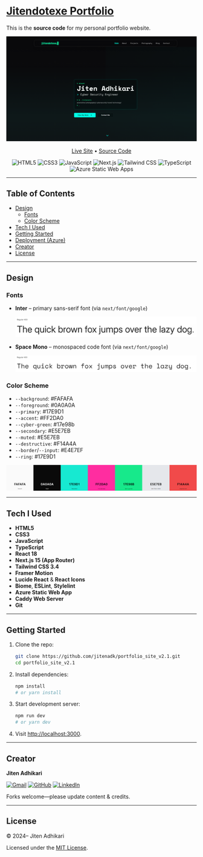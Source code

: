 # [Jitendotexe Portfolio](https://jitenadhikari.com.np)

This is the **source code** for my personal portfolio website.

<p align="center">
  <a href="https://jitenadhikari.com.np" target="_blank">
    <img src="./src/img/readme/site_preview.png" alt="Site Preview" width="700" />
  </a>
</p>

<p align="center">
  <a href="https://jitenadhikari.com.np" target="_blank">Live Site</a> •
  <a href="https://github.com/jitenadk/portfolio_site_v2.1" target="_blank">Source Code</a>
</p>

<p align="center">
  <img alt="HTML5" src="https://img.shields.io/badge/HTML5-E44D26?style=flat&logo=html5&logoColor=white" />
  <img alt="CSS3" src="https://img.shields.io/badge/CSS3-2965f1?style=flat&logo=css3&logoColor=white" />
  <img alt="JavaScript" src="https://img.shields.io/badge/JavaScript-F0DB4F?style=flat&logo=javascript&logoColor=white" />
  <img alt="Next.js" src="https://img.shields.io/badge/Next.js-000000?style=flat&logo=next.js&logoColor=white" />
  <img alt="Tailwind CSS" src="https://img.shields.io/badge/Tailwind_CSS-06B6D4?style=flat&logo=tailwind-css&logoColor=white" />
  <img alt="TypeScript" src="https://img.shields.io/badge/TypeScript-3178C6?style=flat&logo=typescript&logoColor=white" />
  <img alt="Azure Static Web Apps" src="https://img.shields.io/badge/Azure_Static_Web_Apps-0078D4?style=flat&logo=microsoft-azure&logoColor=white" />
</p>

---

## Table of Contents

- [Design](#design)
  - [Fonts](#fonts)
  - [Color Scheme](#color-scheme)
- [Tech I Used](#tech-i-used)
- [Getting Started](#getting-started)
- [Deployment (Azure)](#deployment-azure)
- [Creator](#creator)
- [License](#license)

---

## Design

### Fonts

- **Inter** – primary sans-serif font (via `next/font/google`)
    <p align="center">
      <img alt="Inter Preview" src="./src/img/readme/inter.png" />
    </p>

- **Space Mono** – monospaced code font (via `next/font/google`)
    <p align="center">
      <img alt="Space Mono Preview" src="./src/img/readme/space_mono.png" />
    </p>

### Color Scheme

- `--background`: #FAFAFA
- `--foreground`: #0A0A0A
- `--primary`: #17E9D1
- `--accent`: #FF2DA0
- `--cyber-green`: #17e98b
- `--secondary`: #E5E7EB
- `--muted`: #E5E7EB
- `--destructive`: #F14A4A
- `--border`/`--input`: #E4E7EF
- `--ring`: #17E9D1
<p align="center">
    <a href="https://coolors.co/fafafa-0a0a0a-17e9d1-ff2da0-17e98b-e5e7eb-f14a4a" target="_blank"><img alt="Color Palette" src="./src/img/readme/color_palette.png"/></a>
</p>

---

## Tech I Used

- **HTML5**
- **CSS3**
- **JavaScript**
- **TypeScript**
- **React 18**
- **Next.js 15 (App Router)**
- **Tailwind CSS 3.4**
- **Framer Motion**
- **Lucide React** & **React Icons**
- **Biome**, **ESLint**, **Stylelint**
- **Azure Static Web App**
- **Caddy Web Server**
- **Git**

---

## Getting Started

1. Clone the repo:

   ```bash
   git clone https://github.com/jitenadk/portfolio_site_v2.1.git
   cd portfolio_site_v2.1
   ```

2. Install dependencies:

   ```bash
   npm install
   # or yarn install
   ```

3. Start development server:

   ```bash
   npm run dev
   # or yarn dev
   ```

4. Visit [http://localhost:3000](http://localhost:3000).

---

## Creator

**Jiten Adhikari**

<p align="left">
  <a href="mailto:jitenadhikari001@gmail.com"><img alt="Gmail" src="https://img.shields.io/badge/Email-D14836?style=flat&logo=gmail&logoColor=white" /></a>
  <a href="https://github.com/jitenadk" target="_blank"><img alt="GitHub" src="https://img.shields.io/badge/GitHub-181717?style=flat&logo=github&logoColor=white" /></a>
  <a href="https://www.linkedin.com/in/jitenadk/" target="_blank"><img alt="LinkedIn" src="https://img.shields.io/badge/LinkedIn-0A66C2?style=flat&logo=linkedin&logoColor=white" /></a>
</p>

Forks welcome—please update content & credits.

---

## License

&copy; 2024–<script>document.write(new Date().getFullYear());</script> Jiten Adhikari

Licensed under the [MIT License](./LICENSE).
